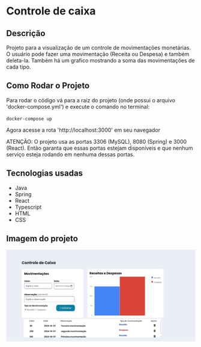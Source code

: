 # Controle de caixa

## Descrição
Projeto para a visualização de um controle de movimentações monetárias. O usuário pode fazer uma movimentação (Receita ou Despesa) e também deleta-la. Também há um grafico mostrando a soma das movimentações de cada tipo.

## Como Rodar o Projeto
Para rodar o código vá para a raiz do projeto (onde possui o arquivo 'docker-compose.yml') e execute o comando no terminal:

``
docker-compose up
``

Agora acesse a rota 'http://localhost:3000' em seu navegador

ATENÇÃO: O projeto usa as portas 3306 (MySQL), 8080 (Spring) e 3000 (React). Então garanta que essas portas estejam disponíveis e que nenhum serviço esteja rodando em nenhuma dessas portas.

## Tecnologias usadas
- Java
- Spring
- React
- Typescript
- HTML
- CSS

## Imagem do projeto
![Imagem do projeto](/frontend/public/tela.png)
